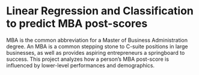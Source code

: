 # Linear Regression and Classification to predict MBA post-scores

MBA is the common abbreviation for a Master of Business Administration degree. An MBA is a common stepping stone to C-suite positions in large businesses, as well as provides aspiring entrepreneurs a springboard to success. This project analyzes how a person’s MBA post-score is influenced by lower-level performances and demographics.
